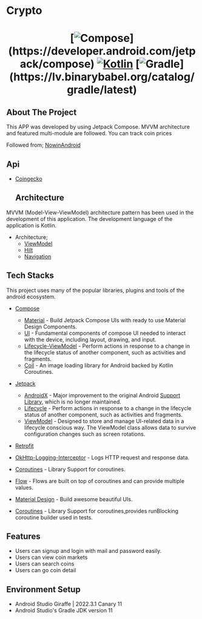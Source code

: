 # Crypto

  <h1 align="center"Cryptocurrency Price Tracker App</h1>
  
  [![Compose](https://img.shields.io/badge/compose-1.4.0-red.svg?)](https://developer.android.com/jetpack/compose)
  [![Kotlin](https://img.shields.io/badge/Kotlin-1.7.20-purple.svg?logo=kotlin)](http://kotlinlang.org)
  [![Gradle](https://img.shields.io/badge/gradle-7.5-blue.svg?)](https://lv.binarybabel.org/catalog/gradle/latest)


## About The Project
  
This APP was developed by using Jetpack Compose. MVVM architecture and featured multi-module are followed.
You can track coin prices

Followed from;
 [NowinAndroid](https://github.com/android/nowinandroid)
 
 ## Api
* [Coingecko](https://www.coingecko.com/en/api)

  ## Architecture
MVVM (Model-View-ViewModel) architecture pattern has been used in the development of this application. The development language of the application is Kotlin.

* Architecture;
    * [ViewModel](https://developer.android.com/topic/libraries/architecture/viewmodel)
    * [Hilt](https://developer.android.com/training/dependency-injection/hilt-android) 
    * [Navigation](https://developer.android.com/guide/navigation)

## Tech Stacks
This project uses many of the popular libraries, plugins and tools of the android ecosystem.
 
- [Compose](https://developer.android.com/jetpack/compose)
  
    - [Material](https://developer.android.com/jetpack/androidx/releases/compose-material) - Build Jetpack Compose UIs with ready to use Material Design Components.
    - [UI](https://developer.android.com/jetpack/androidx/releases/compose-ui) - Fundamental components of compose UI needed to interact with the device, including layout, drawing, and input.
    - [Lifecycle-ViewModel](https://developer.android.com/jetpack/androidx/releases/lifecycle) - Perform actions in response to a change in the lifecycle status of another component, such as activities and fragments.
    - [Coil](https://coil-kt.github.io/coil/compose/) - An image loading library for Android backed by Kotlin Coroutines.

- [Jetpack](https://developer.android.com/jetpack)
  
    - [AndroidX](https://developer.android.com/jetpack/androidx) - Major improvement to the original Android [Support Library](https://developer.android.com/topic/libraries/support-library/index), which is no longer maintained.
    - [Lifecycle](https://developer.android.com/topic/libraries/architecture/lifecycle) - Perform actions in response to a change in the lifecycle status of another component, such as activities and fragments.
    - [ViewModel](https://developer.android.com/topic/libraries/architecture/viewmodel) - Designed to store and manage UI-related data in a lifecycle conscious way. The ViewModel class allows data to survive configuration changes such as screen rotations.

- [Retrofit](https://square.github.io/retrofit/)
- [OkHttp-Logging-Interceptor](https://github.com/square/okhttp/blob/master/okhttp-logging-interceptor/README.md) - Logs HTTP request and response data.
- [Coroutines](https://github.com/Kotlin/kotlinx.coroutines) - Library Support for coroutines.
- [Flow](https://developer.android.com/kotlin/flow) - Flows are built on top of coroutines and can provide multiple values.
- [Material Design](https://material.io/develop/android/docs/getting-started/) - Build awesome beautiful UIs.
- [Coroutines](https://github.com/Kotlin/kotlinx.coroutines) - Library Support for coroutines,provides runBlocking coroutine builder used in tests.
  
## Features
  - Users can signup and login with mail and password easily.
  - Users can view coin markets
  - Users can search coins 
  - Users can go coin detail


## Environment Setup
  - Android Studio Giraffe | 2022.3.1 Canary 11
  - Android Studio's Gradle JDK version 11
